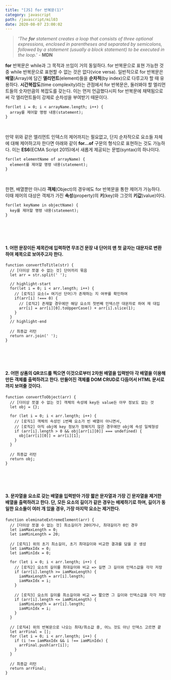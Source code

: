 ```yaml
---
title: "[JS] for 반복문(1)"
category: javascript
path: /javascript/mil03
date: 2020-08-07 23:00:02
---
```


> _'The **for** statement creates a loop that consists of three optional expressions, enclosed in parentheses and separated by semicolons, followed by a statement (usually a block statement) to be executed in the loop.'_ - **MDN**

**for** 반복문은 while과 그 목적과 쓰임이 거의 동일하다. for 반복문으로 표현 가능한 것 중 while 반복문으로 표현할 수 없는 것은 없다(vice versa). 일반적으로 for 반복문은 **배열**(Array)에 담긴 **엘리먼트**(element)들을 **순차적**(by index)으로 다루고자 할 때 유용하다. **시간복잡도**(time complexity)라는 관점에서 for 반복문은, 둘러봐야 할 엘리먼트들의 숫자만큼의 복잡도를 갖는다. 이는 먼저 언급했다시피 for 반복문에 채택됨으로써 각 엘리먼트들이 강제로 순차성을 부여받기 때문이다.

```jsx{numberLines: true}
for(let i = 0; i < arrayName.length; i++) {
  array를 제어할 명령 내용(statement);
}
```

<br>

만약 위와 같은 엘리먼트 인덱스의 제어까지는 필요없고, 단지 순차적으로 요소들 자체에 대해 제어하고자 한다면 아래와 같이 **for...of** 구문의 형식으로 표현하는 것도 가능하다. 이는 **ES6**(ECMA Script 2015)에서 새롭게 제공되는 문법(syntax)의 하나이다.

```jsx{numberLines: true}
for(let elementName of arrayName) {
  element를 제어할 명령 내용(statement);
}
```

<br>

한편, 배열뿐만 아니라 **객체**(Object)의 경우에도 for 반복문을 통한 제어가 가능하다. 이때 제어의 대상은 객체가 가진 **속성**(property)의 **키**(key)와 그것의 **키값**(value)이다.

```jsx{numberLines: true}
for(let keyName in objectName) {
  key를 제어할 명령 내용(statement);
}
```

<br>
<br>
<br>

#### 1. 어떤 문장이든 제목칸에 입력하면 무조건 문장 내 단어의 맨 첫 글자는 대문자로 변환하여 제목으로 보여주고자 한다.

```jsx{numberLines: true}
function convertToTitle(str) {
  // [더이상 쪼갤 수 없는 것] 단어끼리 묶음
  let arr = str.split(' ');

  // highlight-start
  for(let i = 0; i < arr.length; i++) {
    // [로직1] 요소(= 여기선 단어)가 존재하는 지 여부를 확인하여
    if(arr[i] !=== 0) {
      // [로직2] 존재할 경우에만 해당 요소의 첫번째 인덱스만 대문자로 하여 재 대입
      arr[i] = arr[i][0].toUpperCase() + arr[i].slice(1);
    }
  }
  // highlight-end

  // 최종값 리턴
  return arr.join(' ');
}
```

<br>
<br>
<br>

#### 2. 어떤 상품의 QR코드를 찍으면 이것으로부터 2차원 배열을 입력받아 각 배열을 이용해 만든 객체를 출력하려고 한다. 만들어진 객체를 DOM CRUD로 다듬어서 HTML 문서로까지 보여줄 것이다.

```jsx{numberLines: true}
function convertToObject(arr) {
  // [더이상 쪼갤 수 없는 것] 객체의 속성에 key든 value든 아무 정보도 없는 것
  let obj = {};

  for (let i = 0; i < arr.length; i++) {
    // [로직1] 객체의 속성인 i번째 요소가 빈 배열이 아니면서,
    // [로직2] 아직 obj에 key 정보가 정해지지 않은 경우에만 obj에 속성 일체형성
    if (arr[i].length > 0 && obj[arr[i][0]] === undefined) {
      obj[arr[i][0]] = arr[i][1];
    }
  }

  // 최종값 리턴
  return obj;
}
```

<br>
<br>
<br>

#### 3. 문자열을 요소로 갖는 배열을 입력받아 가장 짧은 문자열과 가장 긴 문자열을 제거한 배열을 출력하려고 한다. 단, 모든 요소의 길이가 같은 경우는 배제하기로 하며, 길이가 동일한 요소들이 여러 개 있을 경우, 가장 마지막 요소는 제거한다.

```jsx{numberLines: true}
function eleminateExtremeElement(arr) {
  // [더이상 쪼갤 수 없는 것] 최소길이가 20이거나, 최대길이가 0인 경우
  let iamMaxLength = 0;
  let iamMinLength = 20;

  // [로직1] 위의 초기 최소길이, 초기 최대길이와 비교한 결과를 담을 곳 생성
  let iamMaxIdx = 0;
  let iamMinIdx = 0;

  for (let i = 0; i < arr.length; i++) {
    // [로직2] 요소의 길이를 최대길이와 비교 => 길면 그 길이와 인덱스값을 각각 저장
    if (arr[i].length >= iamMaxLength) {
      iamMaxLength = arr[i].length;
      iamMaxIdx = i;
    }

    // [로직3] 요소의 길이를 최소길이와 비교 => 짧으면 그 길이와 인덱스값을 각각 저장
    if (arr[i].length <= iamMinLength) {
      iamMinLength = arr[i].length;
      iamMinIdx = i;
    }
  }

  // [로직4] 위의 반복문으로 나오는 최대/최소값 중, 어느 것도 아닌 인덱스 고르면 끝
  let arrFinal = [];
  for (let i = 0; i < arr.length; i++) {
    if (i !== iamMaxIdx && i !== iamMinIdx) {
      arrFinal.push(arr[i]);
    }
  }

  // 최종값 리턴
  return arrFinal;
}
```
